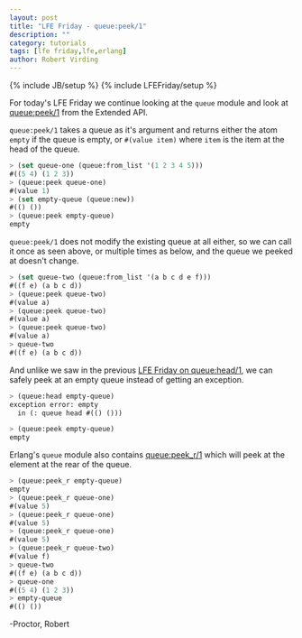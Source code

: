 ```yaml
---
layout: post
title: "LFE Friday - queue:peek/1"
description: ""
category: tutorials
tags: [lfe friday,lfe,erlang]
author: Robert Virding
---
```

{% include JB/setup %}
{% include LFEFriday/setup %}

For today's LFE Friday we continue looking at the ``queue`` module and look at [queue:peek/1](http://erlang.org/doc/man/queue.html#peek-1) from the Extended API.

``queue:peek/1`` takes a queue as it's argument and returns either the atom ``empty`` if the queue is empty, or ``#(value item)`` where ``item`` is the item at the head of the queue.

```lisp
> (set queue-one (queue:from_list '(1 2 3 4 5)))
#((5 4) (1 2 3))
> (queue:peek queue-one)
#(value 1)
> (set empty-queue (queue:new))
#(() ())
> (queue:peek empty-queue)     
empty
```

``queue:peek/1`` does not modify the existing queue at all either, so we can call it once as seen above, or multiple times as below, and the queue we peeked at doesn't change.

```lisp
> (set queue-two (queue:from_list '(a b c d e f)))
#((f e) (a b c d))
> (queue:peek queue-two)
#(value a)
> (queue:peek queue-two)
#(value a)
> (queue:peek queue-two)
#(value a)
> queue-two
#((f e) (a b c d))
```

And unlike we saw in the previous [LFE Friday on queue:head/1](http://blog.lfe.io/tutorials/2015/05/29/0345-lfe-friday---queuehead1/), we can safely peek at an empty queue instead of getting an exception.

```lisp
> (queue:head empty-queue)
exception error: empty
  in (: queue head #(() ()))

> (queue:peek empty-queue)
empty
```

Erlang's ``queue`` module also contains [queue:peek_r/1](http://erlang.org/doc/man/queue.html#peek_r-1) which will peek at the element at the rear of the queue.

```lisp
> (queue:peek_r empty-queue)                      
empty
> (queue:peek_r queue-one)      
#(value 5)
> (queue:peek_r queue-one)
#(value 5)
> (queue:peek_r queue-one)
#(value 5)
> (queue:peek_r queue-two)
#(value f)
> queue-two               
#((f e) (a b c d))
> queue-one
#((5 4) (1 2 3))
> empty-queue
#(() ())
```

-Proctor, Robert
